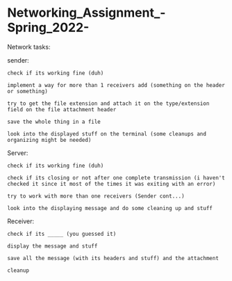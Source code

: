 # Networking_Assignment_-Spring_2022-
Network tasks:

sender:

	check if its working fine (duh)
	
	implement a way for more than 1 receivers add (something on the header or something)
	
	try to get the file extension and attach it on the type/extension field on the file attachment header
	
	save the whole thing in a file
	
	look into the displayed stuff on the terminal (some cleanups and organizing might be needed)



Server:

	check if its working fine (duh)
	
	check if its closing or not after one complete transmission (i haven't checked it since it most of the times it was exiting with an error)
	
	try to work with more than one receivers (Sender cont...)
	
	look into the displaying message and do some cleaning up and stuff

Receiver:

	check if its _____ (you guessed it)
	
	display the message and stuff
	
	save all the message (with its headers and stuff) and the attachment
	
	cleanup
